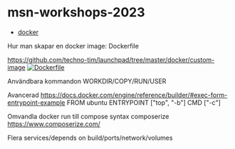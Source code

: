 # msn-workshops-2023

* [docker](docs\docker.html)


<Intro>
Hur man skapar en docker image: Dockerfile

https://github.com/techno-tim/launchpad/tree/master/docker/custom-image
[![Dockerfile](https://user-images.githubusercontent.com/4668945/234217051-71d114c3-ead4-4945-9ee4-ca14c941571a.png)](https://www.youtube.com/watch?v=SnSH8Ht3MIc "Dockerfile")

Användbara kommandon WORKDIR/COPY/RUN/USER

Avancerad https://docs.docker.com/engine/reference/builder/#exec-form-entrypoint-example
FROM ubuntu
ENTRYPOINT ["top", "-b"]
CMD ["-c"]

Omvandla docker run till compose syntax
composerize <https://www.composerize.com/>

Flera services/depends on
build/ports/network/volumes
